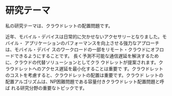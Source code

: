 # 研究テーマ

私の研究テーマは、クラウドレットの配置問題です。

近年、モバイル・デバイスは日常的に欠かせないアクセサリーとなりました。モバイル・
アプリケーションのパフォーマンスを向上させる強力なアプローチは、モバイル・デバイ
スのワークロードの一部をリモート・クラウドにオフロードできるようにすることです。
長く予測不可能な通信遅延を解決するために、クラウドの代替ソリューションとしてクラ
ウドレットが提案されます。クラウドレットへのアクセス遅延を最小化することは重要で
す。クラウドレットのコストを考慮すると、クラウドレットの配置は重要です。クラウド
レットの配置アルゴリズムは、NP困難問題である容量付きクラウドレット配置問題と呼ば
れる研究分野の重要なトピックです。